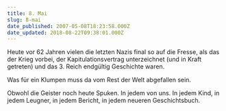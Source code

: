 ```yaml
---
title: 8. Mai
slug: 8-mai
date_published: 2007-05-08T18:23:58.000Z
date_updated: 2018-08-22T09:38:01.000Z
---
```


Heute vor 62 Jahren vielen die letzten Nazis final so auf die Fresse, als das der Krieg vorbei, der Kapitulationsvertrag unterzeichnet (und in Kraft getreten) und das 3. Reich endgültig Geschichte waren.

Was für ein Klumpen muss da vom Rest der Welt abgefallen sein.

Obwohl die Geister noch heute Spuken. In jedem von uns. In jedem Kind, in jedem Leugner, in jedem Bericht, in jedem neueren Geschichtsbuch.
